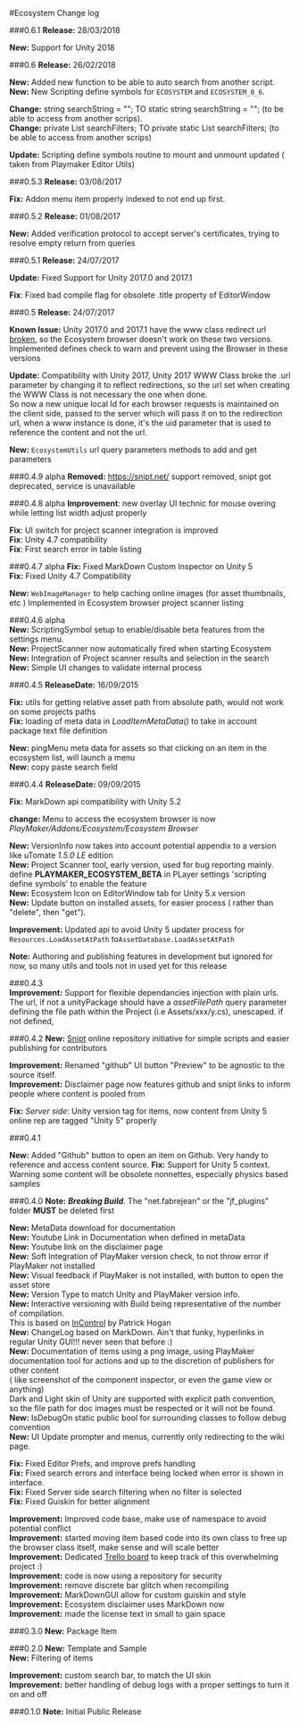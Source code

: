 #Ecosystem Change log

###0.6.1
**Release:** 28/03/2018 

**New:** Support for Unity 2018 

###0.6
**Release:** 26/02/2018 

**New:** Added new function to be able to auto search from another script. 
**New:** New Scripting define symbols for `ECOSYSTEM` and `ECOSYSTEM_0_6`. 

**Change:** string searchString = "";  TO static string searchString = ""; (to be able to access from another scrips).  
**Change:** private List<PlayMakerEcosystemFilters> searchFilters;  TO  private static List<PlayMakerEcosystemFilters> searchFilters;  (to be able to access from another scrips)   

**Update:** Scripting define symbols routine to mount and unmount updated ( taken from Playmaker Editor Utils)

###0.5.3
**Release:** 03/08/2017  

**Fix:** Addon menu item properly indexed to not end up first.

###0.5.2
**Release:** 01/08/2017  

**New:** Added verification protocol to accept server's certificates, trying to resolve empty return from queries

###0.5.1
**Release:** 24/07/2017  

**Update:** Fixed Support for Unity 2017.0 and 2017.1

**Fix**: Fixed bad compile flag for obsolete .title property of EditorWindow

###0.5 
**Release:** 24/07/2017  

**Known Issue:** Unity 2017.0 and 2017.1 have the www class redirect url [broken](https://issuetracker.unity3d.com/issues/www-dot-url-truncates-redirected-url-if-it-should-have-contained-spaces), so the Ecosystem browser doesn't work on these two versions. Implemented defines check to warn and prevent using the Browser in these versions

**Update:** Compatibility with Unity 2017, Unity 2017 WWW Class broke the .url parameter by changing it to reflect redirections, so the url set when creating the WWW Class is not necessary the one when done.  
So now a new unique local Id for each browser requests is maintained on the client side, passed to the server which will pass it on to the redirection url, when a www instance is done, it's the uid parameter that is used to reference the content and not the url.

**New:** `EcosystemUtils` url query parameters methods to add and get parameters  

###0.4.9 alpha
**Removed:** https://snipt.net/ support removed, snipt got deprecated, service is unavailable 

###0.4.8 alpha 
**Improvement**: new overlay UI technic for mouse overing while letting list width adjust properly   

**Fix**: UI switch for project scanner integration is improved  
**Fix**: Unity 4.7 compatibility  
**Fix**: First search error in table listing

###0.4.7 alpha 
**Fix:** Fixed MarkDown Custom Inspector on Unity 5  
**Fix:** Fixed Unity 4.7 Compatibility  

**New:** `WebImageManager` to help caching online images (for asset thumbnails, etc ) Implemented in Ecosystem browser project scanner listing

 

###0.4.6 alpha  
**New:** ScriptingSymbol setup to enable/disable beta features from the settings menu.  
**New:** ProjectScanner now automatically fired when starting Ecosystem  
**New:** Integration of Project scanner results and selection in the search  
**New:** Simple UI changes to validate internal process   

###0.4.5
**ReleaseDate:** 16/09/2015  

**Fix:** utils for getting relative asset path from absolute path, would not work on some projects paths  
**Fix:** loading of meta data in *LoadItemMetaData()* to take in account package text file definition  

**New:** pingMenu meta data for assets so that clicking on an item in the ecosystem list, will launch a menu  
**New:** copy paste search field  

###0.4.4
**ReleaseDate:** 09/09/2015 
 
**Fix:** MarkDown api compatibility with Unity 5.2  

**change:** Menu to access the ecosystem browser is now *PlayMaker/Addons/Ecosystem/Ecosystem Browser*  

**New:** VersionInfo now takes into account potential appendix to a version like uTomate *1.5.0 LE* edition  
**New:** Project Scanner tool, early version, used for bug reporting mainly. define **PLAYMAKER\_ECOSYSTEM\_BETA** in PLayer settings 'scripting define symbols' to enable the feature   
**New:** Ecosystem Icon on EditorWindow tab for Unity 5.x version  
**New:** Update button on installed assets, for easier process ( rather than "delete", then "get").

**Improvement:** Updated api to avoid Unity 5 updater process for `Resources.LoadAssetAtPath` to`AssetDatabase.LoadAssetAtPath`  

**Note:** Authoring and publishing features in development but ignored for now, so many utils and tools not in used yet for this release  

###0.4.3  
**Improvement:** Support for flexible dependancies injection with plain urls. The url, if not a unityPackage should have a _assetFilePath_ query parameter defining the file path within the Project (i.e Assets/xxx/y.cs), unescaped. if not defined, 

###0.4.2
**New:** [Snipt](https://snipt.net/) online repository initiative for simple scripts and easier publishing for contributors  

**Improvement:** Renamed "github" UI button "Preview" to be agnostic to the source itself.  
**Improvement:** Disclaimer page now features github and snipt links to inform people where content is pooled from 

**Fix:** *Server side*: Unity version tag for items, now content from Unity 5 online rep are tagged "Unity 5" properly

###0.4.1

**New:** Added "Github" button to open an item on Github. Very handy to reference and access content source.
**Fix:** Support for Unity 5 context. Warning some content will be obsolete nonnettes, especially physics based samples

###0.4.0
**Note:** **_Breaking Build_**. The "net.fabrejean" or the "jf_plugins" folder **MUST** be deleted first

**New:** MetaData download for documentation   
**New:** Youtube Link in Documentation when defined in metaData   
**New:** Youtube link on the disclaimer page  
**New:** Soft Integration of PlayMaker version check, to not throw error if PlayMaker not installed  
**New:** Visual feedback if PlayMaker is not installed, with button to open the asset store   
**New:** Version Type to match Unity and PlayMaker version info.  
**New:** Interactive versioning with Build being representative of the number of compilation.   
This is based on [InControl](https://github.com/pbhogan/InControl) by Patrick Hogan   
**New:** ChangeLog based on MarkDown. Ain't that funky, hyperlinks in regular Unity GUI!!! never seen that before :)  
**New:** Documentation of items using a png image, using PlayMaker documentation tool for actions and up to the discretion of publishers for other content  
( like screenshot of the component inspector, or even the game view or anything)   
 Dark and Light skin of Unity are supported with explicit path convention,   
 so the file path for doc images must be respected or it will not be found.   
**New:** IsDebugOn static public bool for surrounding classes to follow debug convention   
**New:** UI Update prompter and menus, currently only redirecting to the wiki page.

**Fix:** Fixed Editor Prefs, and improve prefs handling   
**Fix:** Fixed search errors and interface being locked when error is shown in interface.  
**Fix:** Fixed Server side search filtering when no filter is selected  
**Fix:** Fixed Guiskin for better alignment   
 
**Improvement:** Improved code base, make use of namespace to avoid potential conflict   
**Improvement:** started moving item based code into its own class to free up the browser class itself, make sense and will scale better  
**Improvement:** Dedicated [Trello board](https://trello.com/b/U0AH0SHy/ecosystem) to keep track of this overwhelming project :)   
**Improvement:** code is now using a repository for security   
**Improvement:** remove discrete bar glitch when recompiling   
**Improvement:** MarkDownGUI allow for custom guiskin and style   
**Improvement:** Ecosystem disclaimer uses MarkDown now   
**Improvement:** made the license text in small to gain space   


###0.3.0
**New:**	Package Item   


###0.2.0
**New:**	Template and Sample  
**New:**	Filtering of items

**Improvement:** custom search bar, to match the UI skin   
**Improvement:** better handling of debug logs with a proper settings to turn it on and off


###0.1.0
**Note:**	Initial Public Release 